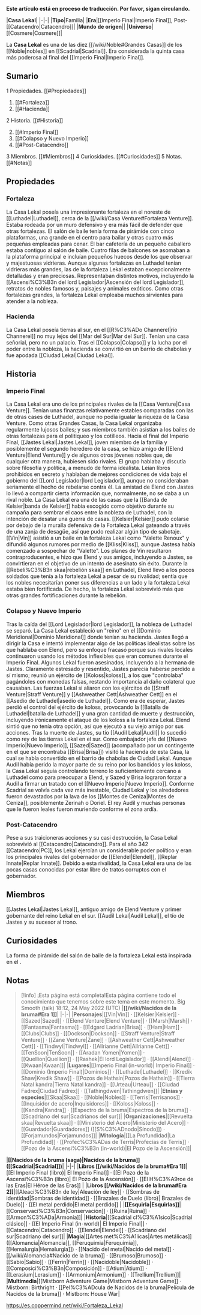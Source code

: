 **Este artículo está en proceso de traducción. Por favor, sigan circulando.**


|**Casa Lekal**|
|-|-|
|**Tipo**|Familia|
|**Era**|[[Imperio Final\|Imperio Final]], Post-[[Catacendro\|Catacendro]]|
|**Mundo de origen**||
|**Universo**|[[Cosmere\|Cosmere]]|

La **Casa Lekal** es una de las diez [[/wiki/Noble#Grandes Casas]] de los [[Noble\|nobles]] en [[Scadrial\|Scadrial]]. Era considerada la quinta casa más poderosa al final del [[Imperio Final\|Imperio Final]].

## Sumario

1 Propiedades. [[#Propiedades]] 

1. [[#Fortaleza]] 
1. [[#Hacienda]] 


2 Historia. [[#Historia]] 

2. [[#Imperio Final]] 
2. [[#Colapso y Nuevo Imperio]] 
2. [[#Post-Catacendro]] 


3 Miembros. [[#Miembros]] 
4 Curiosidades. [[#Curiosidades]] 
5 Notas. [[#Notas]] 


## Propiedades
### Fortaleza
La Casa Lekal poseía una impresionante fortaleza en el noreste de [[Luthadel\|Luthadel]], cerca de la [[/wiki/Casa Venture#Fortaleza Venture]]. Estaba rodeada por un muro defensivo y era más fácil de defender que otras fortalezas. El salón de baile tenía forma de pirámide con cinco plataformas, una grande en el centro para bailar y otras cuatro más pequeñas empleadas para cenar. El bar cafetería de un pequeño caballero estaba contiguo al salón de baile. Cuatro filas de balcones se asomaban a la plataforma principal e incluían pequeños huecos desde los que observar y majestuosas vidrieras. Aunque algunas fortalezas en Luthadel tenían vidrieras más grandes, las de la fortaleza Lekal estaban excepcionalmente detalladas y eran preciosas. Representaban distintos motivos, incluyendo la [[Ascensi%C3%B3n del lord Legislador\|Ascensión del lord Legislador]], retratos de nobles famosos y, paisajes y animales exóticos. Como otras fortalezas grandes, la fortaleza Lekal empleaba muchos sirvientes para atender a la nobleza.

### Hacienda
La Casa Lekal poseía tierras al sur, en el [[R%C3%ADo Channerel\|río Channerel]] no muy lejos del [[Mar del Sur\|Mar del Sur]]. Tenían una casa señorial, pero no un palacio. Tras el [[Colapso\|Colapso]] y la lucha por el poder entre la nobleza, la hacienda se convirtió en un barrio de chabolas y fue apodada [[Ciudad Lekal\|Ciudad Lekal]].

## Historia
### Imperio Final
La Casa Lekal era uno de los principales rivales de la [[Casa Venture\|Casa Venture]]. Tenían unas finanzas relativamente estables comparadas con las de otras cases de Luthadel, aunque no podía igualar la riqueza de la Casa Venture. Como otras Grandes Casas, la Casa Lekal organizaba regularmente lujosos bailes; y sus miembros también asistían a los bailes de otras fortalezas para el politiqueo y los cotilleos.
Hacia el final del Imperio Final, [[Jastes Lekal\|Jastes Lekal]], joven miembro de la familia y posiblemente el segundo heredero de la casa, se hizo amigo de [[Elend Venture\|Elend Venture]] y de algunos otros jóvenes nobles que, de cualquier otra manera, hubiesen sido rivales. El grupo hablaba y discutía sobre filosofía y política, a menudo de forma idealista. Leían libros prohibidos en secreto y hablaban de mejores condiciones de vida bajo el gobierno del [[Lord Legislador\|lord Legislador]], aunque no consideraban seriamente el hecho de rebelarse contra él. La amistad de Elend con Jastes lo llevó a compartir cierta información que, normalmente, no se daba a un rival noble.
La Casa Lekal era una de las casas que la [[Banda de Kelsier\|banda de Kelsier]] había escogido como objetivo durante su campaña para sembrar el caos entre la nobleza de Luthadel, con la intención de desatar una guerra de casas. [[Kelsier\|Kelsier]] pudo colarse por debajo de la muralla defensiva de la Fortaleza Lekal gateando a través de una zanja de desagüe, así que pudo realizar algún tipo de sabotaje. [[Vin\|Vin]] asistió a un baile en la fortaleza Lekal como "Valette Renoux" y difundió algunos rumores por medio de [[Kliss\|Kliss]], aunque Jastesa había comenzado a sospechar de "Valette". Los planes de Vin resultaron contraproducentes, e hizo que Elend y sus amigos, incluyendo a Jastes, se convirtieran en el objetivo de un intento de asesinato sin éxito.
Durante la [[Rebeli%C3%B3n skaa\|rebelión skaa]] en Luthadel, Elend llevó a los pocos soldados que tenía a la fortaleza Lekal a pesar de su rivalidad; sentía que los nobles necesitarían poner sus diferencias a un lado y la fortaleza Lekal estaba bien fortificada. De hecho, la fortaleza Lekal sobrevivió más que otras grandes fortificaciones durante la rebelión.

### Colapso y Nuevo Imperio
Tras la caída del [[Lord Legislador\|lord Legislador]], la nobleza de Luthadel se separó. La Casa Lekal estableció un "reino" en el [[Dominio Meridional\|Dominio Meridional]] donde tenían su hacienda. Jastes llegó a dirigir la Casa e intentó implementar algo de las políticas idealistas sobre las que hablaba con Elend, pero su enfoque fracasó porque sus rivales locales continuaron usando los métodos inflexibles que eran comunes durante el Imperio Final. Algunos Lekal fueron asesinados, incluyendo a la hermana de Jastes. Claramente estresado y resentido, Jastes parecía haberse perdido a sí mismo; reunió un ejército de [[Koloss\|koloss]], a los que "controlaba" pagándoles con monedas falsas, restando importancia al daño colateral que causaban. Las fuerzas Lekal si aliaron con los ejércitos de [[Straff Venture\|Straff Venture]] y [[Ashweather Cett\|Ashweather Cett]] en el [[Asedio de Luthadel\|asedio de Luthadel]]. Como era de esperar, Jastes perdió el control del ejército de koloss, provocando la [[Batalla de Luthadel\|batalla de Luthadel]] y una gran cantidad de muerte y destrucción, incluyendo irónicamente el ataque de los koloss a la fortaleza Lekal. Elend sintió que no tenía otra opción, así que ejecutó a su viejo amigo por sus acciones.
Tras la muerte de Jastes, su tío [[Audil Lekal\|Audil]] lo sucedió como rey de las tierras Lekal en el sur. Como embajador jefe del [[Nuevo Imperio\|Nuevo Imperio]], [[Sazed\|Sazed]] (acompañado por un contingente en el que se encontraba [[Brisa\|Brisa]]) visitó la hacienda de esta Casa, la cual se había convertido en el barrio de chabolas de Ciudad Lekal. Aunque Audil había perido la mayor parte de su reino por los bandidos y los koloss, la Casa Lekal seguía controlando terreno lo suficientemente cercano a Luthadel como para preocupar a Elend, y Sazed y Brisa lograron forzar a Audil a firmar un tratado con el [[Nuevo Imperio\|Nuevo Imperio]].
Conforme Scadrial se volvía cada vez más inestable, Ciudad Lekal y los alrededores fueron devastados por la lava de los [[Montes de Ceniza\|Montes de Ceniza]], posiblemente Zerinah o Doriel. El rey Audil y muchas personas que le fueron leales fueron muriendo conforme el zona ardía.

### Post-Catacendro
Pese a sus traicioneras acciones y su casi destrucción, la Casa Lekal sobrevivió al [[Catacendro\|Catacendro]]. Para el año 342 [[Catacendro\|PC]], los Lekal ejercían un considerable poder político y eran los principales rivales del gobernador de [[Elendel\|Elendel]], [[Replar Innate\|Replar Innate]]. Debido a esta rivalidad, la Casa Lekal era una de las pocas casas conocidas por estar libre de tratos corruptos con el gobernador.

## Miembros
[[Jastes Lekal\|Jastes Lekal]], antiguo amigo de Elend Venture y primer gobernante del reino Lekal en el sur.
[[Audil Lekal\|Audil Lekal]], el tío de Jastes y su sucesor al trono.
## Curiosidades
La forma de pirámide del salón de baile de la fortaleza Lekal está inspirada en el .
## Notas

> [!info] ¡Esta página está completa!Esta página contiene todo el conocimiento que tenemos sobre este tema en este momento.
Big Smooth (talk) 18:12, 24 May 2022 (UTC)
|**[[/wiki/Nacidos de la bruma#Era 1]]**|
|-|-|
|**Personajes**|[[Vin\|Vin]] · [[Kelsier\|Kelsier]] · [[Sazed\|Sazed]] · [[Elend Venture\|Elend Venture]] · [[Marsh\|Marsh]] · [[Fantasma\|Fantasma]] · [[Edgard Ladrian\|Brisa]] · [[Ham\|Ham]] · [[Clubs\|Clubs]] · [[Dockson\|Dockson]] · [[Straff Venture\|Straff Venture]] · [[Zane Venture\|Zane]] · [[Ashweather Cett\|Ashweather Cett]] · [[Tindwyl\|Tindwyl]] · [[Allrianne Cett\|Allrianne Cett]] · [[TenSoon\|TenSoon]] · [[Aradan Yomen\|Yomen]] · [[Quellion\|Quellion]] · [[Rashek\|El lord Legislador]] · [[Alendi\|Alendi]] · [[Kwaan\|Kwaan]]|
|**Lugares**|[[Imperio Final (in-world)\| Imperio Final]] · [[Dominio (Imperio Final)\|Dominios]] · [[Luthadel\|Luthadel]] · [[Kredik Shaw\|Kredik Shaw]] · [[Pozos de Hathsin\|Pozos de Hathsin]] · [[Tierra Natal kandra\|Tierra Natal kandra]] · [[Urteau\|Urteau]] · [[Ciudad Fadrex\|Ciudad Fadrex]] · [[Tathingdwen\|Tathingdwen]]|
|**Etnias y especies**|[[Skaa\|Skaa]] · [[Noble\|Nobles]] · [[Terris\|Terrisanos]] · [[Inquisidor de acero\|Inquisidores]] · [[Koloss\|Koloss]] · [[Kandra\|Kandra]] · [[Espectro de la bruma\|Espectros de la bruma]] · [[Scadriano del sur\|Scadrianos del sur]]|
|**Organizaciones**|[[Revuelta skaa\|Revuelta skaa]] · [[Ministerio del Acero\|Ministerio del Acero]] · [[Guardador\|Guardadores]] ([[S%C3%ADnodo\|Sínodo]]) · [[Forjamundos\|Forjamundos]]|
|**Mitología**|[[La Profundidad\|La Profundidad]] · [[Profec%C3%ADas de Terris\|Profecías de Terris]] · [[Pozo de la Ascensi%C3%B3n (in-world)\|El Pozo de la Ascensión]]|

|**[[Nacidos de la bruma (saga)\|Nacidos de la bruma]] ([[Scadrial\|Scadrial]])**|
|-|-|
|**Libros [[/wiki/Nacidos de la bruma#Era 1]]**|[[El Imperio Final (libro)\| El Imperio Final]] · [[El Pozo de la Ascensi%C3%B3n (libro)\| El Pozo de la Ascensión]] · [[El H%C3%A9roe de las Eras\|El Héroe de las Eras]] |
|**Libros [[/wiki/Nacidos de la bruma#Era 2]]**|[[Aleaci%C3%B3n de ley\|Aleación de ley]] · [[Sombras de identidad\|Sombras de identidad]] · [[Brazales de Duelo (libro)\| Brazales de Duelo]] · [[El metal perdido\|El metal perdido]]  |
|**[[Esquirla\|Esquirlas]]**|[[Conservaci%C3%B3n\|Conservación]] · [[Ruina\|Ruina]] · [[Armon%C3%ADa\|Armonía]]|
|**Historia**|[[Scadrial cl%C3%A1sico\|Scadrial clásico]] · [[El Imperio Final (in-world)\| El Imperio Final]] · [[Catacendro\|Catacendro]] · [[Elendel\|Elendel]] · [[Scadriano del sur\|Scadriano del sur]]|
|**Magia**|[[Artes met%C3%A1licas\|Artes metálicas]] ([[Alomancia\|Alomancia]], [[Feruquimia\|Feruquimia]], [[Hemalurgia\|Hemalurgia]]) · [[Nacido del metal\|Nacido del metal]] · [[/wiki/Alomancia#Nacido de la bruma]] · [[Brumoso\|Brumoso]] · [[Sabio\|Sabio]] · [[Ferrin\|Ferrin]] · [[Nacidoble\|Nacidoble]] · [[Composici%C3%B3n\|Composición]] · [[Atium\|Atium]] · [[Lerasium\|Lerasium]] · [[Armonium\|Armonium]] · [[Trellium\|Trellium]]|
|**Multimedia**|[[Mistborn Adventure Game\|Mistborn Adventure Game‎‎]] · Mistborn: Birthright · [[Pel%C3%ADcula de Nacidos de la bruma\|Película de Nacidos de la bruma]] · Mistborn: House War|



https://es.coppermind.net/wiki/Fortaleza_Lekal